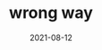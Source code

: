 ---
weight: 8
images:
- /images/wrong-way/01.jpeg
disableFullheight: false

title: wrong way
multipleColumn: false
hideExif: true
date: 2021-08-12
tags:
- archive # all posts
- comic
- digitalart

---